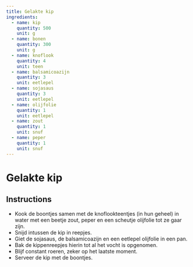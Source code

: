 ```yaml
---
title: Gelakte kip
ingredients: 
  - name: kip
    quantity: 500
    unit: g
  - name: bonen
    quantity: 300
    unit: g
  - name: knoflook
    quantity: 4
    unit: teen
  - name: balsamicoazijn
    quantity: 3
    unit: eetlepel
  - name: sojasaus
    quantity: 3
    unit: eetlepel
  - name: olijfolie
    quantity: 1
    unit: eetlepel
  - name: zout
    quantity: 1
    unit: snuf
  - name: peper
    quantity: 1
    unit: snuf
---
```


# Gelakte kip

## Instructions
  - Kook de boontjes samen met de knoflookteentjes (in hun geheel) in water met een beetje zout, peper en een scheutje olijfolie tot ze gaar zijn.
  - Snijd intussen de kip in reepjes.
  - Giet de sojasaus, de balsamicoazijn en een eetlepel olijfolie in een pan.
  - Bak de kippenreepjes hierin tot al het vocht is opgenomen.
  - Blijf constant roeren, zeker op het laatste moment.
  - Serveer de kip met de boontjes.



